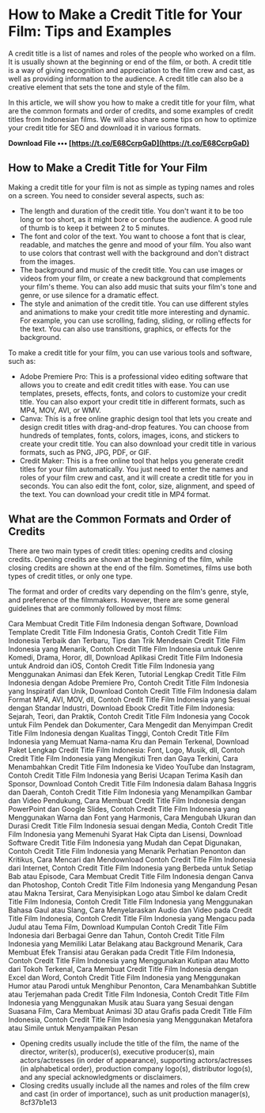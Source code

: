 # How to Make a Credit Title for Your Film: Tips and Examples
 
A credit title is a list of names and roles of the people who worked on a film. It is usually shown at the beginning or end of the film, or both. A credit title is a way of giving recognition and appreciation to the film crew and cast, as well as providing information to the audience. A credit title can also be a creative element that sets the tone and style of the film.
 
In this article, we will show you how to make a credit title for your film, what are the common formats and order of credits, and some examples of credit titles from Indonesian films. We will also share some tips on how to optimize your credit title for SEO and download it in various formats.
 
**Download File ••• [https://t.co/E68CcrpGaD](https://t.co/E68CcrpGaD)**


  
## How to Make a Credit Title for Your Film
 
Making a credit title for your film is not as simple as typing names and roles on a screen. You need to consider several aspects, such as:
 
- The length and duration of the credit title. You don't want it to be too long or too short, as it might bore or confuse the audience. A good rule of thumb is to keep it between 2 to 5 minutes.
- The font and color of the text. You want to choose a font that is clear, readable, and matches the genre and mood of your film. You also want to use colors that contrast well with the background and don't distract from the images.
- The background and music of the credit title. You can use images or videos from your film, or create a new background that complements your film's theme. You can also add music that suits your film's tone and genre, or use silence for a dramatic effect.
- The style and animation of the credit title. You can use different styles and animations to make your credit title more interesting and dynamic. For example, you can use scrolling, fading, sliding, or rolling effects for the text. You can also use transitions, graphics, or effects for the background.

To make a credit title for your film, you can use various tools and software, such as:

- Adobe Premiere Pro: This is a professional video editing software that allows you to create and edit credit titles with ease. You can use templates, presets, effects, fonts, and colors to customize your credit title. You can also export your credit title in different formats, such as MP4, MOV, AVI, or WMV.
- Canva: This is a free online graphic design tool that lets you create and design credit titles with drag-and-drop features. You can choose from hundreds of templates, fonts, colors, images, icons, and stickers to create your credit title. You can also download your credit title in various formats, such as PNG, JPG, PDF, or GIF.
- Credit Maker: This is a free online tool that helps you generate credit titles for your film automatically. You just need to enter the names and roles of your film crew and cast, and it will create a credit title for you in seconds. You can also edit the font, color, size, alignment, and speed of the text. You can download your credit title in MP4 format.

## What are the Common Formats and Order of Credits
 
There are two main types of credit titles: opening credits and closing credits. Opening credits are shown at the beginning of the film, while closing credits are shown at the end of the film. Sometimes, films use both types of credit titles, or only one type.
 
The format and order of credits vary depending on the film's genre, style, and preference of the filmmakers. However, there are some general guidelines that are commonly followed by most films:
 
Cara Membuat Credit Title Film Indonesia dengan Software,  Download Template Credit Title Film Indonesia Gratis,  Contoh Credit Title Film Indonesia Terbaik dan Terbaru,  Tips dan Trik Mendesain Credit Title Film Indonesia yang Menarik,  Contoh Credit Title Film Indonesia untuk Genre Komedi, Drama, Horor, dll,  Download Aplikasi Credit Title Film Indonesia untuk Android dan iOS,  Contoh Credit Title Film Indonesia yang Menggunakan Animasi dan Efek Keren,  Tutorial Lengkap Credit Title Film Indonesia dengan Adobe Premiere Pro,  Contoh Credit Title Film Indonesia yang Inspiratif dan Unik,  Download Contoh Credit Title Film Indonesia dalam Format MP4, AVI, MOV, dll,  Contoh Credit Title Film Indonesia yang Sesuai dengan Standar Industri,  Download Ebook Credit Title Film Indonesia: Sejarah, Teori, dan Praktik,  Contoh Credit Title Film Indonesia yang Cocok untuk Film Pendek dan Dokumenter,  Cara Mengedit dan Menyimpan Credit Title Film Indonesia dengan Kualitas Tinggi,  Contoh Credit Title Film Indonesia yang Memuat Nama-nama Kru dan Pemain Terkenal,  Download Paket Lengkap Credit Title Film Indonesia: Font, Logo, Musik, dll,  Contoh Credit Title Film Indonesia yang Mengikuti Tren dan Gaya Terkini,  Cara Menambahkan Credit Title Film Indonesia ke Video YouTube dan Instagram,  Contoh Credit Title Film Indonesia yang Berisi Ucapan Terima Kasih dan Sponsor,  Download Contoh Credit Title Film Indonesia dalam Bahasa Inggris dan Daerah,  Contoh Credit Title Film Indonesia yang Menampilkan Gambar dan Video Pendukung,  Cara Membuat Credit Title Film Indonesia dengan PowerPoint dan Google Slides,  Contoh Credit Title Film Indonesia yang Menggunakan Warna dan Font yang Harmonis,  Cara Mengubah Ukuran dan Durasi Credit Title Film Indonesia sesuai dengan Media,  Contoh Credit Title Film Indonesia yang Memenuhi Syarat Hak Cipta dan Lisensi,  Download Software Credit Title Film Indonesia yang Mudah dan Cepat Digunakan,  Contoh Credit Title Film Indonesia yang Menarik Perhatian Penonton dan Kritikus,  Cara Mencari dan Mendownload Contoh Credit Title Film Indonesia dari Internet,  Contoh Credit Title Film Indonesia yang Berbeda untuk Setiap Bab atau Episode,  Cara Membuat Credit Title Film Indonesia dengan Canva dan Photoshop,  Contoh Credit Title Film Indonesia yang Mengandung Pesan atau Makna Tersirat,  Cara Menyisipkan Logo atau Simbol ke dalam Credit Title Film Indonesia,  Contoh Credit Title Film Indonesia yang Menggunakan Bahasa Gaul atau Slang,  Cara Menyelaraskan Audio dan Video pada Credit Title Film Indonesia,  Contoh Credit Title Film Indonesia yang Mengacu pada Judul atau Tema Film,  Download Kumpulan Contoh Credit Title Film Indonesia dari Berbagai Genre dan Tahun,  Contoh Credit Title Film Indonesia yang Memiliki Latar Belakang atau Background Menarik,  Cara Membuat Efek Transisi atau Gerakan pada Credit Title Film Indonesia,  Contoh Credit Title Film Indonesia yang Menggunakan Kutipan atau Motto dari Tokoh Terkenal,  Cara Membuat Credit Title Film Indonesia dengan Excel dan Word,  Contoh Credit Title Film Indonesia yang Menggunakan Humor atau Parodi untuk Menghibur Penonton,  Cara Menambahkan Subtitle atau Terjemahan pada Credit Title Film Indonesia,  Contoh Credit Title Film Indonesia yang Menggunakan Musik atau Suara yang Sesuai dengan Suasana Film,  Cara Membuat Animasi 3D atau Grafis pada Credit Title Film Indonesia,  Contoh Credit Title Film Indonesia yang Menggunakan Metafora atau Simile untuk Menyampaikan Pesan

- Opening credits usually include the title of the film, the name of the director, writer(s), producer(s), executive producer(s), main actors/actresses (in order of appearance), supporting actors/actresses (in alphabetical order), production company logo(s), distributor logo(s), and any special acknowledgments or disclaimers.
- Closing credits usually include all the names and roles of the film crew and cast (in order of importance), such as unit production manager(s), 8cf37b1e13



